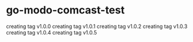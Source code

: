 # go-modo-comcast-test
creating tag v1.0.0
creating tag v1.0.1
creating tag v1.0.2
creating tag v1.0.3
creating tag v1.0.4
creating tag v1.0.5
